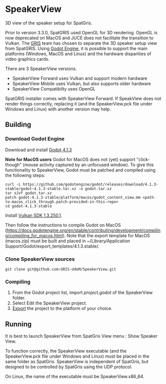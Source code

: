 
# SpeakerView
3D view of the speaker setup for SpatGris.

Prior to version 3.3.0, SpatGRIS used OpenGL for 3D rendering. OpenGL is now deprecated on MacOS and JUCE does not facilitate the transition to Vulkan. The [GRIS](https://gris.musique.umontreal.ca/) team has chosen to separate the 3D speaker setup view from SpatGRIS. Using [Godot Engine](https://godotengine.org/), it is possible to support the main platforms (Windows, MacOS and Linux) and the hardware disparities of video graphics cards.

There are 3 SpeakerView versions.
- SpeakerView Forward uses Vulkan and support modern hardware
- SpeakerView Mobile uses Vulkan, but also supports older hardware
- SpeakerView Compatibilty uses OpenGL

SpatGRIS installer comes with SpeakerView Forward. If SpeakView does not render things correctly, replacing it (and the SpeakerView.pck file under Windows and Linux) with another version may help.

## Building
### Download Godot Engine
Download and install [Godot 4.1.3](https://github.com/godotengine/godot/releases/tag/4.1.3-stable)

**Note for MacOS users**
Godot for MacOS does not (yet) support "click-though" (mouse activity captured by an unfocused window). To give this functionality to SpeakerView, Godot must be patched and compiled using the following steps:
```
curl -L https://github.com/godotengine/godot/releases/download/4.1.3-stable/godot-4.1.3-stable.tar.xz -o godot.tar.xz
tar xJvf godot.tar.xz
patch godot-4.1.3-stable/platform/macos/godot_content_view.mm <path-to-macos_click_through.patch-provided-in-this-repo>
cd godot-4.1.3-stable
```
Install [Vulkan SDK 1.3.250.1](https://sdk.lunarg.com/sdk/download/1.3.250.1/mac/vulkansdk-macos-1.3.250.1.dmg).

Then follow the instructions to compile Godot on MacOS (https://docs.godotengine.org/en/stable/contributing/development/compiling/compiling_for_macos.html).
Note that the export template for MacOS (macos.zip) must be built and placed in ~/Library/Application Support/Godot/export_templates/4.1.3.stable/.

### Clone SpeakerView sources
```
git clone git@github.com:GRIS-UdeM/SpeakerView.git
```

### Compiling
1. From the Godot project list, import _project.godot_ of the SpeakerView folder.
2. Select Edit the SpeakerView project.
3. [Export](https://docs.godotengine.org/en/stable/tutorials/export/index.html) the project to the platform of your choice.

## Running
It is best to launch SpeakerView from SpatGris View menu : Show Speaker View.

To function correctly, the SpeakerView executable (and the SpeakerView.pck file under Windows and Linux) must be placed in the same folder as SpatGris. SpeakerView is independent of SpatGris, but designed to be controlled by SpatGris using the UDP protocol. 

On Linux, the name of the executable must be SpeakerView.x86_64.
